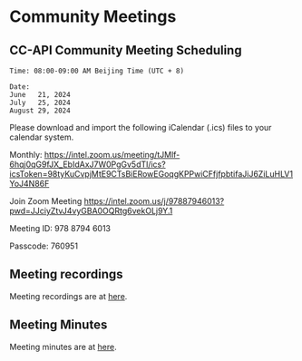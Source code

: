 # Community Meetings

## CC-API Community Meeting Scheduling

```
Time: 08:00-09:00 AM Beijing Time (UTC + 8)

Date: 
June   21, 2024
July   25, 2024
August 29, 2024    
```
    
Please download and import the following iCalendar (.ics) files to your calendar system.

Monthly: https://intel.zoom.us/meeting/tJMlf-6hqj0qG9fJX_EbIdAxJ7W0PgGv5dTl/ics?icsToken=98tyKuCvpjMtE9CTsBiERowEGoqgKPPwiCFfjfpbtifaJiJ6ZiLuHLV1YoJ4N86F

Join Zoom Meeting
https://intel.zoom.us/j/97887946013?pwd=JJciyZtvJ4vyGBA0OQRtg6vekOLj9Y.1

Meeting ID: 978 8794 6013

Passcode: 760951

## Meeting recordings

Meeting recordings are at [here](https://drive.google.com/drive/folders/1rmB-ePs-LXRvmyRKcGgFgFk3S4RrGG8Q?hl=en).

## Meeting Minutes

Meeting minutes are at [here](https://docs.google.com/document/d/1gjOnmuSXp0hTGM66toJvoBUYdWgQcy71hkwBqTX_H48/edit?usp=drive_link).
